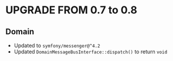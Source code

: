 # UPGRADE FROM 0.7 to 0.8

## Domain

- Updated to `symfony/messenger@^4.2`
- Updated `DomainMessageBusInterface::dispatch()` to return `void`
